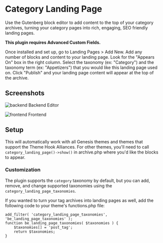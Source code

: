# Category Landing Page

Use the Gutenberg block editor to add content to the top of your category archives, turning your category pages into rich, engaging, SEO friendly landing pages.

**This plugin requires Advanced Custom Fields.**

Once installed and set up, go to Landing Pages > Add New. Add any number of blocks and content to your landing page.  Look for the "Appears On" box in the right column. Select the taxonomy (ex: "Category") and the taxonomy term (ex: "Appetizers") that you would like this landing page used on. Click "Publish" and your landing page content will appear at the top of the archive.

## Screenshots
![backend](https://p198.p4.n0.cdn.getcloudapp.com/items/GGu0RdK1/Screen+Shot+2019-10-17+at+9.44.09+AM.png?v=f208287ed2315888ac1c8047369ea3ae)
Backend Editor

![frontend](https://p198.p4.n0.cdn.getcloudapp.com/items/GGu0Rdyp/Screen+Shot+2019-10-17+at+9.45.45+AM.png?v=a9504ad4c04ed7aa90647dbb26d2f780)
Frontend

## Setup

This will automatically work with all Genesis themes and themes that support the Theme Hook Alliances. For other themes, you'll need to call `category_landing_page()->show()` in archive.php where you'd like the blocks to appear.

### Customization
The plugin supports the `category` taxonomy by default, but you can add, remove, and change supported taxonomies using the `category_landing_page_taxonomies`.

If you wanted to turn your tag archives into landing pages as well, add the following code to your theme's functions.php file:

```
add_filter( 'category_landing_page_taxonomies', 'be_landing_page_taxonomies' );
function be_landing_page_taxonomies( $taxonomies ) {
	$taxonomies[] = 'post_tag';
	return $taxonomies;
}
```
